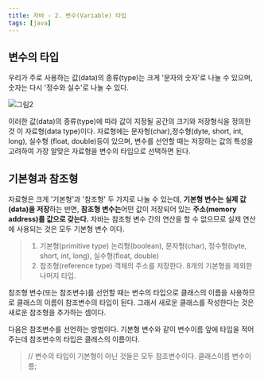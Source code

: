 ```yaml
---
title: 자바 - 2. 변수(Variable) 타입
tags: [java]
---
```


## 변수의 타입

우리가 주로 사용하는 값(data)의 종류(type)는 크게 '문자의 숫자'로 나눌 수 있으며, 숫자는 다시 '정수와 실수'로 나눌 수 있다.

![그림2](https://user-images.githubusercontent.com/49426352/122957441-e8eb9e00-d3bc-11eb-9601-a1296d08178c.png)


이러한 값(data)의 종류(type)에 따라 값이 지정될 공간의 크기와 저장형식을 정의한 것 이 자료형(data type)이다. 자료형에는 문자형(char),정수형(dyte, short, int, long), 실수형 (float, double)등이 있으며, 변수를 선언할 때는 저장하는 값의 특성을 고려하여 가장 알맞은 자료형을 변수의 타입으로 선택하면 된다.

## 기본형과 참조형

자료형은 크게 '기본형'과 '참조형' 두 가지로 나눌 수 있는데, <b>기본형 변수는 실제 값(data)을 저장</b>하는 반면, <b>참조형 변수는</b>어떤 값이 저장되어 있는 <b>주소(memory address)를 값으로 갖는다.</b> 자바는 참조형 변수 간의 연산을 할 수 없으므로 실제 연산에 사용되는 것은 모두 기본형 변수 이다.

> 1. 기본형(primitive type)
>    논리형(boolean), 문자형(char), 정수형(byte, short, int, long), 실수형(float, double)
> 2. 참조형(reference type)
>    객체의 주소를 저장한다. 8개의 기본형을 제외한 나머지 타입.

참조형 변수(또는 참조변수)를 선언할 때는 변수의 타입으로 클래스의 이름을 사용하므로 클래스의 이름이 참조변수의 타입이 된다. 그래서 새로운 클래스를 작성한다는 것은 새로운 참조형을 추가하는 셈이다.

다음은 참조변수를 선언하는 방법이다. 기본형 변수와 같이 변수이름 앞에 타입을 적어 주는데 참조변수의 타입은 클래스의 이름이다.

> // 변수의 타입이 기본형이 아닌 것들은 모두 참조변수이다.
> 클래스이름 변수이름;
